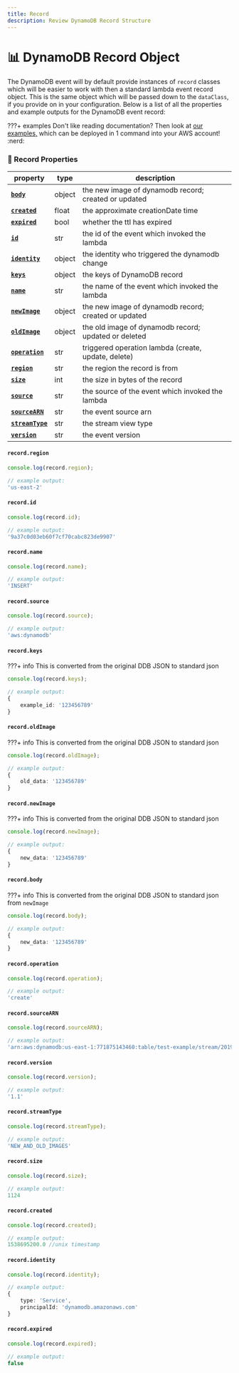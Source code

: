 ```yaml
---
title: Record
description: Review DynamoDB Record Structure
---
```


# 📊 DynamoDB Record Object

The DynamoDB event will by default provide instances of `record` classes which will be easier to work with then a standard lambda event record object. This is the same object which will be passed down to the `dataClass`, if you provide on in your configuration. Below is a list of all the properties and example outputs for the DynamoDB event record:

???+ examples
    Don't like reading documentation? Then look at [our examples,](https://github.com/syngenta/acai-ts-docs/blob/main/examples/dynamodb) which can be deployed in 1 command into your AWS account! :nerd:

### 📝 Record Properties

| property                                                               | type   | description                                          |
|------------------------------------------------------------------------|--------|------------------------------------------------------|
| **[`body`]({{web.url}}/node/dynamodb/record/#recordbody)**             | object | the new image of dynamodb record; created or updated |
| **[`created`]({{web.url}}/node/dynamodb/record/#recordcreated)**       | float  | the approximate creationDate time                    |
| **[`expired`]({{web.url}}/node/dynamodb/record/#recordexpired)**       | bool   | whether the ttl has expired                          |
| **[`id`]({{web.url}}/node/dynamodb/record/#recordid)**                 | str    | the id of the event which invoked the lambda         |
| **[`identity`]({{web.url}}/node/dynamodb/record/#recordidentity)**     | object | the identity who triggered the dynamodb change       |
| **[`keys`]({{web.url}}/node/dynamodb/record/#recordkeys)**             | object | the keys of DynamoDB record                          |
| **[`name`]({{web.url}}/node/dynamodb/record/#recordname)**             | str    | the name of the event which invoked the lambda       |
| **[`newImage`]({{web.url}}/node/dynamodb/record/#recordnewimage)**     | object | the new image of dynamodb record; created or updated |
| **[`oldImage`]({{web.url}}/node/dynamodb/record/#recordoldimage)**     | object | the old image of dynamodb record; updated or deleted |
| **[`operation`]({{web.url}}/node/dynamodb/record/#recordoperation)**   | str    | triggered operation lambda (create, update, delete)  |
| **[`region`]({{web.url}}/node/dynamodb/record/#recordregion)**         | str    | the region the record is from                        |
| **[`size`]({{web.url}}/node/dynamodb/record/#recordsize)**             | int    | the size in bytes of the record                      |
| **[`source`]({{web.url}}/node/dynamodb/record/#recordsource)**         | str    | the source of the event which invoked the lambda     |
| **[`sourceARN`]({{web.url}}/node/dynamodb/record/#recordsourcearn)**   | str    | the event source arn                                 |
| **[`streamType`]({{web.url}}/node/dynamodb/record/#recordstreamtype)** | str    | the stream view type                                 |
| **[`version`]({{web.url}}/node/dynamodb/record/#recordversion)**       | str    | the event version                                    |

#### `record.region`

```typescript
console.log(record.region);

// example output:
'us-east-2'
```

#### `record.id`

```typescript
console.log(record.id);

// example output:
'9a37c0d03eb60f7cf70cabc823de9907'
```

#### `record.name`

```typescript
console.log(record.name);

// example output:
'INSERT'
```

#### `record.source`

```typescript
console.log(record.source);

// example output:
'aws:dynamodb'
```

#### `record.keys`

???+ info
    This is converted from the original DDB JSON to standard json

```typescript
console.log(record.keys);

// example output:
{
    example_id: '123456789'
}
```

#### `record.oldImage`

???+ info
    This is converted from the original DDB JSON to standard json

```typescript
console.log(record.oldImage);

// example output:
{
    old_data: '123456789'
}
```

#### `record.newImage`

???+ info
    This is converted from the original DDB JSON to standard json

```typescript
console.log(record.newImage);

// example output:
{
    new_data: '123456789'
}
```

#### `record.body`

???+ info
    This is converted from the original DDB JSON to standard json from `newImage`

```typescript
console.log(record.body);

// example output:
{
    new_data: '123456789'
}
```

#### `record.operation`

```typescript
console.log(record.operation);

// example output:
'create'
```

#### `record.sourceARN`

```typescript
console.log(record.sourceARN);

// example output:
'arn:aws:dynamodb:us-east-1:771875143460:table/test-example/stream/2019-10-04T23:18:26.340'
```

#### `record.version`

```typescript
console.log(record.version);

// example output:
'1.1'
```

#### `record.streamType`

```typescript
console.log(record.streamType);

// example output:
'NEW_AND_OLD_IMAGES'
```

#### `record.size`

```typescript
console.log(record.size);

// example output:
1124
```

#### `record.created`

```typescript
console.log(record.created);

// example output:
1538695200.0 //unix timestamp
```

#### `record.identity`

```typescript
console.log(record.identity);

// example output:
{
    type: 'Service',
    principalId: 'dynamodb.amazonaws.com'
}
```

#### `record.expired`

```typescript
console.log(record.expired);

// example output:
false
```
